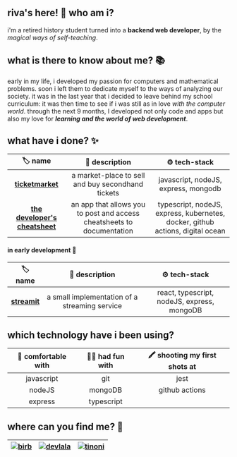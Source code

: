 ## riva's here! 👋 who am i?

i'm a retired history student turned into a **backend web developer**, by the *magical ways of self-teaching*.


## what is there to know about me? 📚

early in my life, i developed my passion for computers and mathematical problems. soon i left them to dedicate myself to the ways of analyzing our society. it was in the last year that i decided to leave behind my school curriculum: it was then time to see if i was still as in love *with the computer world*.
through the next 9 months, I developed not only code and apps but also my love for ***learning and the world of web development***.

## what have i done? ✨ 


| 🏷️  name  | 📓  description  | ⚙️ tech-stack |
| :---:             |    :----:     |          :---:             |
| **[ticketmarket](https://github.com/rivvarivvs/ticketmarket)** | a market-place to sell and buy secondhand tickets           | javascript, nodeJS, express, mongodb|
| **[the developer's cheatsheet](https://github.com/rivvarivvs/The-Developer-s-Cheatsheet)**           | an app that allows you to post and access cheatsheets to documentation       | typescript, nodeJS, express, kubernetes, docker, github actions, digital ocean             |

#### in early development 📅 
| 🏷️  name  | 📓  description  | ⚙️ tech-stack |
| :---:             |    :----:     |          :---:             |
| **[streamit](https://github.com/rivvarivvs/streaming-srv)** | a small implementation of a streaming service           | react, typescript, nodeJS, express, mongoDB|


## which technology have i been using?  
| 🧪 comfortable with  | 🤸‍♀️ had fun with  | 🖍️ shooting my first shots at |
| :---:             |    :----:     |          :---:             |
| javascript        | git           | jest                       |
| nodeJS            | mongoDB       | github actions             |
| express           | typescript    |                            |

## where can you find me? 💌  

|[![birb](https://user-images.githubusercontent.com/69391587/110664946-cb087d80-81bf-11eb-8fef-7d239d0f790c.png)](https://twitter.com/rivva_a)|[![devlala](https://user-images.githubusercontent.com/69391587/110664943-ca6fe700-81bf-11eb-811a-ce04acac173e.png)](https://dev.to/rivvarivvs)|[![tinoni](https://user-images.githubusercontent.com/69391587/110664921-c5129c80-81bf-11eb-96f9-624b9d0c91b2.png)](mailto:rivvarivvs@gmail.com)|
| :---:             |    :----:     |          :---:         |


